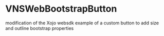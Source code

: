 # VNSWebBootstrapButton
modification of the Xojo websdk example of a custom button to add size and outline bootstrap properties
